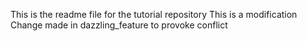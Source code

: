 This is the readme file for the tutorial repository
This is a modification
Change made in dazzling_feature to provoke conflict